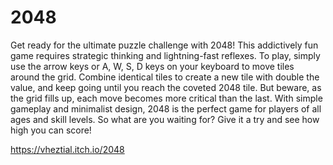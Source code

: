 # 2048

Get ready for the ultimate puzzle challenge with 2048! This addictively fun game requires strategic thinking and lightning-fast reflexes. To play, simply use the arrow keys or A, W, S, D keys on your keyboard to move tiles around the grid. Combine identical tiles to create a new tile with double the value, and keep going until you reach the coveted 2048 tile. But beware, as the grid fills up, each move becomes more critical than the last. With simple gameplay and minimalist design, 2048 is the perfect game for players of all ages and skill levels. So what are you waiting for? Give it a try and see how high you can score!

https://vheztial.itch.io/2048

